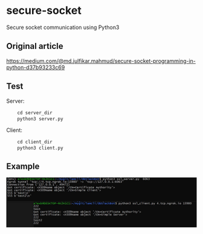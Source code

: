 # secure-socket
Secure socket communication using Python3
## Original article
https://medium.com/@md.julfikar.mahmud/secure-socket-programming-in-python-d37b93233c69

## Test
Server: 
``` 
    cd server_dir
    python3 server.py
```     
Client: 
```
    cd client_dir
    python3 client.py
```
## Example

![test](https://github.com/pydemo/secure-python-socket-using-ngrok/blob/main/images/test.JPG)
